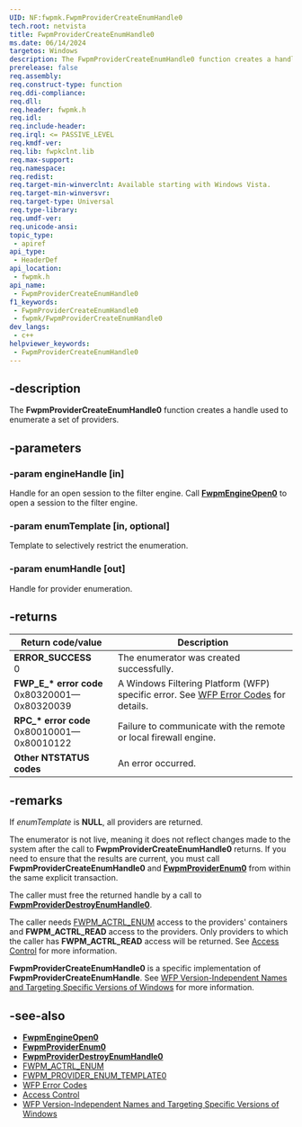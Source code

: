 ```yaml
---
UID: NF:fwpmk.FwpmProviderCreateEnumHandle0
tech.root: netvista
title: FwpmProviderCreateEnumHandle0
ms.date: 06/14/2024
targetos: Windows
description: The FwpmProviderCreateEnumHandle0 function creates a handle used to enumerate a set of providers.
prerelease: false
req.assembly: 
req.construct-type: function
req.ddi-compliance: 
req.dll: 
req.header: fwpmk.h
req.idl: 
req.include-header: 
req.irql: <= PASSIVE_LEVEL
req.kmdf-ver: 
req.lib: fwpkclnt.lib
req.max-support: 
req.namespace: 
req.redist: 
req.target-min-winverclnt: Available starting with Windows Vista.
req.target-min-winversvr: 
req.target-type: Universal
req.type-library: 
req.umdf-ver: 
req.unicode-ansi: 
topic_type:
 - apiref
api_type:
 - HeaderDef
api_location:
 - fwpmk.h
api_name:
 - FwpmProviderCreateEnumHandle0
f1_keywords:
 - FwpmProviderCreateEnumHandle0
 - fwpmk/FwpmProviderCreateEnumHandle0
dev_langs:
 - c++
helpviewer_keywords:
 - FwpmProviderCreateEnumHandle0
---
```


## -description

The **FwpmProviderCreateEnumHandle0** function creates a handle used to enumerate a set of providers.

## -parameters

### -param engineHandle [in]

Handle for an open session to the filter engine. Call **[FwpmEngineOpen0](nf-fwpmk-fwpmengineopen0.md)** to open a session to the filter engine.

### -param enumTemplate [in, optional]

Template to selectively restrict the enumeration.

### -param enumHandle [out]

Handle for provider enumeration.

## -returns

| Return code/value | Description |
|---|---|
| **ERROR_SUCCESS**<br>0 | The enumerator was created successfully. |
| **FWP_E_\* error code**<br>0x80320001—0x80320039 | A Windows Filtering Platform (WFP) specific error. See [WFP Error Codes](/windows/win32/fwp/wfp-error-codes) for details. |
| **RPC_\* error code**<br>0x80010001—0x80010122 | Failure to communicate with the remote or local firewall engine. |
| **Other NTSTATUS codes** | An error occurred. |

## -remarks

If *enumTemplate* is **NULL**, all providers are returned.

The enumerator is not live, meaning it does not reflect changes made to the system after the call to **FwpmProviderCreateEnumHandle0** returns. If you need to ensure that the results are current, you must call **FwpmProviderCreateEnumHandle0** and **[FwpmProviderEnum0](nf-fwpmk-fwpmproviderenum0.md)** from within the same explicit transaction.

The caller must free the returned handle by a call to **[FwpmProviderDestroyEnumHandle0](nf-fwpmk-fwpmproviderdestroyenumhandle0.md)**.

The caller needs [FWPM_ACTRL_ENUM](/windows/desktop/FWP/access-right-identifiers) access to the providers' containers and **FWPM_ACTRL_READ** access to the providers. Only providers to which the caller has **FWPM_ACTRL_READ** access will be returned. See [Access Control](/windows/desktop/FWP/access-control) for more information.

**FwpmProviderCreateEnumHandle0** is a specific implementation of **FwpmProviderCreateEnumHandle**. See [WFP Version-Independent Names and Targeting Specific Versions of Windows](/windows/desktop/FWP/wfp-version-independent-names-and-targeting-specific-versions-of-windows) for more information.

## -see-also

- **[FwpmEngineOpen0](nf-fwpmk-fwpmengineopen0.md)**
- **[FwpmProviderEnum0](nf-fwpmk-fwpmproviderenum0.md)**
- **[FwpmProviderDestroyEnumHandle0](nf-fwpmk-fwpmproviderdestroyenumhandle0.md)**
- [FWPM_ACTRL_ENUM](/windows/desktop/FWP/access-right-identifiers)
- [FWPM_PROVIDER_ENUM_TEMPLATE0](/windows/desktop/api/fwpmtypes/ns-fwpmtypes-fwpm_provider_enum_template0)
- [WFP Error Codes](/windows/win32/fwp/wfp-error-codes)
- [Access Control](/windows/desktop/FWP/access-control)
- [WFP Version-Independent Names and Targeting Specific Versions of Windows](/windows/desktop/FWP/wfp-version-independent-names-and-targeting-specific-versions-of-windows)
